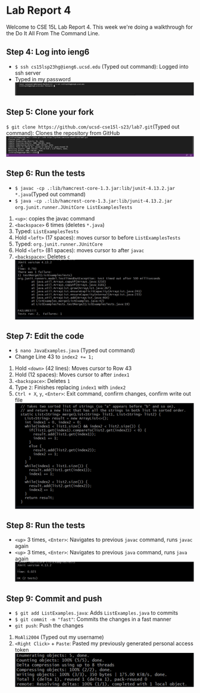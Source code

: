 # Lab Report 4
Welcome to CSE 15L Lab Report 4. This week we're doing a walkthrough for the Do It All From The Command Line.

## Step 4: Log into ieng6
* `$ ssh cs15lsp23hg@ieng6.ucsd.edu` (Typed out command): Logged into ssh server
* Typed in my password <br>
![Image](step4.png)

## Step 5: Clone your fork
`$ git clone https://github.com/ucsd-cse15l-s23/lab7.git`(Typed out command): Clones the repository from GitHub
![Image](step5.png)

## Step 6: Run the tests
* `$ javac -cp .:lib/hamcrest-core-1.3.jar:lib/junit-4.13.2.jar *.java`(Typed out command)
* `$ java -cp .:lib/hamcrest-core-1.3.jar:lib/junit-4.13.2.jar org.junit.runner.JUnitCore ListExamplesTests`
1. `<up>`: copies the javac command
2. `<backspace>` 6 times (deletes `*.java`)
3. Typed: `ListExamplesTests`
4. Hold `<left>` (17 spaces): moves cursor to before `ListExamplesTests`
5. Typed: `org.junit.runner.JUnitCore `
6. Hold `<left>` (81 spaces): moves cursor to after `javac`
7. `<backspace>`: Deletes `c`
<br>![Image](step6.png)
  
## Step 7: Edit the code
* `$ nano JavaExamples.java` (Typed out command)
* Change Line 43 to `index2 += 1;`
1. Hold `<down>` (42 lines): Moves cursor to Row 43
2.  Hold <right> (12 spaces): Moves cursor to after `index1`
3. `<backspace>`: Deletes `1`
4. Type `2`: Finishes replacing `index1` with `index2`
5. `Ctrl + X`, `y`, `<Enter>`: Exit command, confirm changes, confirm write out file
![Image](step7.png)
  
## Step 8: Run the tests
* `<up>` 3 times, `<Enter>`: Navigates to previous `javac` command, runs `javac` again
* `<up>` 3 times, `<Enter>`: Navigates to previous `java` command, runs `java` again
![Image](step8.png)
  
## Step 9: Commit and push
* `$ git add ListExamples.java`: Adds `ListExamples.java` to commits
* `$ git commit -m "fast"`: Commits the changes in a fast manner
* `git push`: Push the changes
1. `MoAli2004` (Typed out my username)
2. `<Right Click>` + `Paste`: Pasted my previously generated personal access token
![Image](step9a.png)

